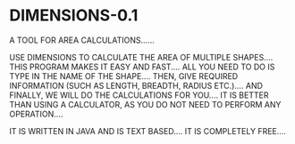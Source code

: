 # DIMENSIONS-0.1
A TOOL FOR AREA CALCULATIONS......

USE DIMENSIONS TO CALCULATE THE AREA OF MULTIPLE SHAPES....
THIS PROGRAM MAKES IT EASY AND FAST....
ALL YOU NEED TO DO IS TYPE IN THE NAME OF THE SHAPE....
THEN, GIVE REQUIRED INFORMATION (SUCH AS LENGTH, BREADTH, RADIUS ETC.)....
AND FINALLY, WE WILL DO THE CALCULATIONS FOR YOU....
IT IS BETTER THAN USING A CALCULATOR, AS YOU DO NOT NEED TO PERFORM ANY OPERATION....

IT IS WRITTEN IN JAVA AND IS TEXT BASED....
IT IS COMPLETELY FREE....
